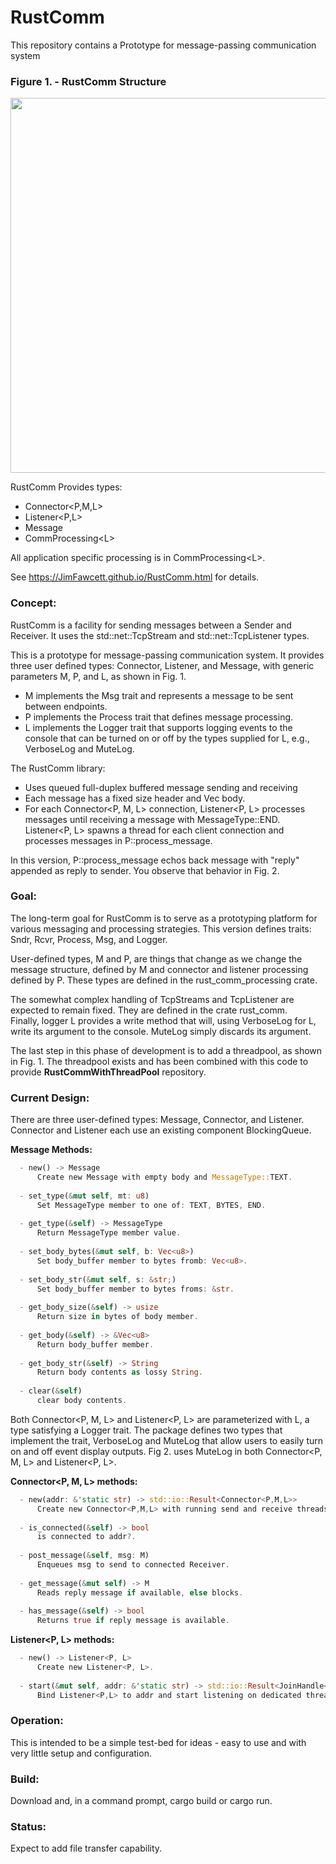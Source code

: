 # RustComm

This repository contains a Prototype for message-passing communication system  

### Figure 1. - RustComm Structure
<img src="https://JimFawcett.github.io/Pictures/RustCommConcept.jpg" width="600" />

RustComm Provides types:
- Connector&lt;P,M,L&gt;
- Listener&lt;P,L&gt;
- Message
- CommProcessing&lt;L&gt;

All application specific processing is in CommProcessing&lt;L&gt;.

See https://JimFawcett.github.io/RustComm.html for details.

### Concept:  
RustComm is a facility for sending messages between a Sender and Receiver. It uses the std::net::TcpStream and std::net::TcpListener types.  

This is a prototype for message-passing communication system. It provides three user defined types: Connector, Listener, and Message, with generic parameters M, P, and L, as shown in Fig. 1.  
  - M implements the Msg trait and represents a message to be sent between endpoints. 
  - P implements the Process<M> trait that defines message processing.
  - L implements the Logger trait that supports logging events to the console that can be turned on or off by the types supplied for L, e.g., VerboseLog and MuteLog.
  
The RustComm library:
  - Uses queued full-duplex buffered message sending and receiving
  - Each message has a fixed size header and Vec<u8> body.
  - For each Connector<P, M, L> connection, Listener<P, L> processes messages until receiving a message with MessageType::END. Listener<P, L>
    spawns a thread for each client connection and processes messages in P::process_message.
  
In this version, P::process_message echos back message with "reply" appended as reply to sender. You observe that behavior in Fig. 2.

### Goal:
The long-term goal for RustComm is to serve as a prototyping platform for various messaging and processing strategies. This version defines traits: Sndr<M>, Rcvr<M>, Process<M>, Msg, and Logger.  
  
User-defined types, M and P, are things that change as we change the message structure, defined by M and connector and listener processing defined by P. These types are defined in the rust_comm_processing crate.  

The somewhat complex handling of TcpStreams and TcpListener are expected to remain fixed. They are defined in the crate rust_comm.  
Finally, logger L provides a write method that will, using VerboseLog for L, write its argument to the console. MuteLog simply discards its argument.  

The last step in this phase of development is to add a threadpool, as shown in Fig. 1. The threadpool exists and has been combined with this code to
provide **RustCommWithThreadPool** repository.  

### Current Design:  

There are three user-defined types: Message, Connector, and Listener. Connector and Listener each use an existing component BlockingQueue<Message>.

**Message Methods:** 
```rust
  - new() -> Message
      Create new Message with empty body and MessageType::TEXT.  
      
  - set_type(&mut self, mt: u8)
      Set MessageType member to one of: TEXT, BYTES, END.   
      
  - get_type(&self) -> MessageType
      Return MessageType member value.  
      
  - set_body_bytes(&mut self, b: Vec<u8>)
      Set body_buffer member to bytes fromb: Vec<u8>.  
      
  - set_body_str(&mut self, s: &str;)
      Set body_buffer member to bytes froms: &str.  
      
  - get_body_size(&self) -> usize
      Return size in bytes of body member.  
      
  - get_body(&self) -> &Vec<u8>
      Return body_buffer member.  
      
  - get_body_str(&self) -> String
      Return body contents as lossy String.  
      
  - clear(&self)
      clear body contents.
```
Both Connector<P, M, L> and Listener<P, L> are parameterized with L, a type satisfying a Logger trait. The package defines two types that implement the trait, VerboseLog and MuteLog that allow users to easily turn on and off event display outputs. Fig 2. uses MuteLog in both Connector<P, M, L> and Listener<P, L>.

**Connector<P, M, L> methods:**
```rust
  - new(addr: &'static str) -> std::io::Result<Connector<P,M,L>>
      Create new Connector<P,M,L> with running send and receive threads.  
      
  - is_connected(&self) -> bool
      is connected to addr?.  
      
  - post_message(&self, msg: M)
      Enqueues msg to send to connected Receiver. 
      
  - get_message(&mut self) -> M
      Reads reply message if available, else blocks.  
      
  - has_message(&self) -> bool
      Returns true if reply message is available. 
```     
**Listener<P, L> methods:**
```rust
  - new() -> Listener<P, L>
      Create new Listener<P, L>.  
      
  - start(&mut self, addr: &'static str) -> std::io::Result<JoinHandle<()>>
      Bind Listener<P,L> to addr and start listening on dedicated thread.  
```
### Operation:
This is intended to be a simple test-bed for ideas - easy to use and with very little setup and configuration.

### Build:
Download and, in a command prompt, cargo build or cargo run.  

### Status:
Expect to add file transfer capability.
